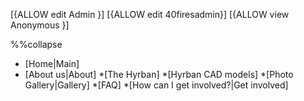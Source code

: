[{ALLOW edit Admin }]
[{ALLOW edit 40firesadmin}]
[{ALLOW view Anonymous }]

%%collapse
* [Home|Main]
* [About us|About]
*[The Hyrban]
*[Hyrban CAD models]
*[Photo Gallery|Gallery]
*[FAQ]
*[How can I get involved?|Get involved]

